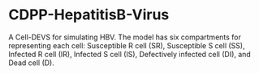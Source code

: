# CDPP-HepatitisB-Virus
A Cell-DEVS for simulating HBV. The model has six compartments for representing each cell: Susceptible R cell (SR), Susceptible S cell (SS), Infected R cell (IR), Infected S cell (IS), Defectively infected cell (DI), and  Dead cell (D). 
